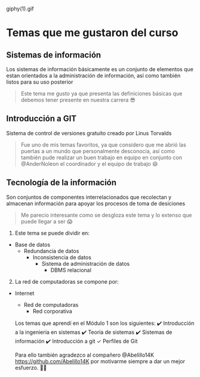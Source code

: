 

giphy(1).gif
# Temas que me gustaron del curso
## Sistemas de información
Los sistemas de información básicamente es un conjunto de elementos que estan orientados a la administración de información, así como también listos para su uso posterior

>Este tema me gusto ya que presenta las definiciones básicas que debemos tener presente en nuestra carrera :sunglasses:

## Introducción a GIT
Sistema de control de versiones gratuito creado por Linus Torvalds

>Fue uno de mis temas favoritos, ya que considero que me abrió las puertas a un mundo que personalmente desconocia, así como también pude realizar un buen trabajo en equipo en conjunto con @AnderNoleon el coordinador y el equipo de trabajo :smile:

## Tecnología de la información
Son conjuntos de componentes interrelacionados que recolectan y almacenan información para apoyar los procesos de toma de desiciones

>Me parecio interesante como se desgloza este tema y lo extenso que puede llegar a ser :scream:

1. Este tema se puede dividir en: 
- Base de datos
    - Redundancia de datos
        - Inconsistencia de datos 
            - Sistema de administración de datos
                - DBMS relacional

2. La red de computadoras se compone por:
- Internet
    - Red de computadoras
        - Red corporativa 


    Los temas que aprendí en el Módulo 1 son los siguientes: 
    ✔️ Introducción a la ingeniería en sistemas
    ✔️ Teoría de sistemas
    ✔️ Sistemas de información
    ✔️ Introducción a git
          ✓ Perfiles de Git    
    
    Para ello también agradezco al compañero @Abelillo14K https://github.com/Abelillo14K por motivarme siempre
    a dar un mejor esfuerzo.
    👩‍💻